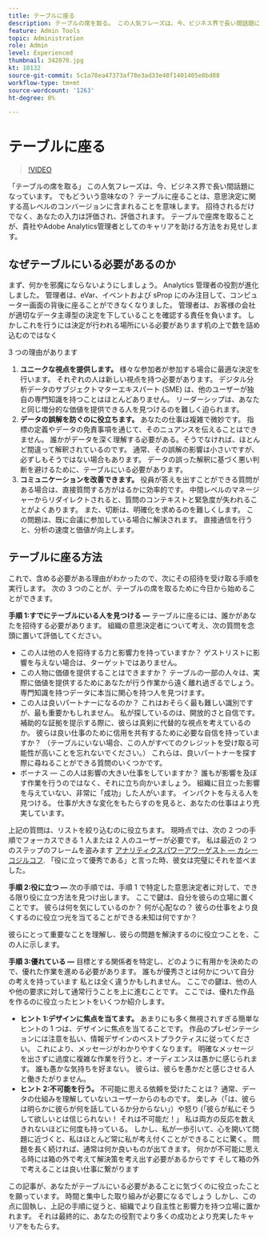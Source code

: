 ```yaml
---
title: テーブルに座る
description: テーブルの席を取る。 この人気フレーズは、今、ビジネス界で長い間話題になっています。 でもどういう意味なの？ テーブルに座ることは、意思決定に関する高レベルのコンバージョンに含まれることを意味します。 招待されるだけでなく、あなたの入力は評価され、評価されます。 テーブルで座席を取ることが、貴社やAdobe Analytics管理者としてのキャリアを助ける方法をお見せします。
feature: Admin Tools
topic: Administration
role: Admin
level: Experienced
thumbnail: 342070.jpg
kt: 10132
source-git-commit: 5c1a78ea47373af78e3ad33e48f1401405e8bd88
workflow-type: tm+mt
source-wordcount: '1263'
ht-degree: 0%

---
```



# テーブルに座る

>[!VIDEO](https://video.tv.adobe.com/v/342070/?quality=12&learn=on)

「テーブルの席を取る」 この人気フレーズは、今、ビジネス界で長い間話題になっています。 でもどういう意味なの？ テーブルに座ることは、意思決定に関する高レベルのコンバージョンに含まれることを意味します。 招待されるだけでなく、あなたの入力は評価され、評価されます。 テーブルで座席を取ることが、貴社やAdobe Analytics管理者としてのキャリアを助ける方法をお見せします。

## なぜテーブルにいる必要があるのか

まず、何かを邪魔にならないようにしましょう。 Analytics 管理者の役割が進化しました。 管理者は、eVar、イベントおよび sProp にのみ注目して、コンピューター画面の背後に座ることができなくなりました。 管理者は、お客様の会社が適切なデータ主導型の決定を下していることを確認する責任を負います。 しかしこれを行うには決定が行われる場所にいる必要があります机の上で数を詰め込むのではなく

3 つの理由があります

1. **ユニークな視点を提供します。** 様々な参加者が参加する場合に最適な決定を行います。 それぞれの人は新しい視点を持つ必要があります。 デジタル分析データのサブジェクトマターエキスパート (SME) は、他のユーザーが独自の専門知識を持つことはほとんどありません。 リーダーシップは、あなたと同じ増分的な価値を提供できる人を見つけるのを難しく迫られます。
1. **データの誤解を防ぐのに役立ちます。** あなたの仕事は複雑で微妙です。 指標の定義やデータの免責事項を通じて、そのニュアンスを伝えることはできません。 誰かがデータを深く理解する必要がある。そうでなければ、ほとんど間違って解釈されているのです。 通常、その誤解の影響は小さいですが、必ずしもそうではない場合もあります。 データの誤った解釈に基づく悪い判断を避けるために、テーブルにいる必要があります。
1. **コミュニケーションを改善できます。** 役員が答えを出すことができる質問がある場合は、直接質問する方がはるかに効率的です。 中間レベルのマネージャーからリダイレクトされると、質問のコンテキストと緊急度が失われることがよくあります。 また、切断は、明確化を求めるのを難しくします。 この問題は、既に会議に参加している場合に解決されます。 直接通信を行うと、分析の速度と価値が向上します。

## テーブルに座る方法

これで、含める必要がある理由がわかったので、次にその招待を受け取る手順を実行します。 次の 3 つのことが、テーブルの席を取るために今日から始めることができます。

**手順 1:すでにテーブルにいる人を見つける —** テーブルに座るには、誰かがあなたを招待する必要があります。 組織の意思決定者について考え、次の質問を念頭に置いて評価してください。

* この人は他の人を招待する力と影響力を持っていますか？ ゲストリストに影響を与えない場合は、ターゲットではありません。
* この人物に価値を提供することはできますか？ テーブルの一部の人々は、実際に価値を提供するためにあなたが行う作業から遠く離れ過ぎるでしょう。 専門知識を持つデータに本当に関心を持つ人を見つけます。
* この人は良いパートナーになるのか？ これはおそらく最も難しい識別ですが、最も重要かもしれません。 私が探しているのは、開放的さと自信です。 補助的な証拠を提示する際に、彼らは真剣に代替的な視点を考えているのか。 彼らは良い仕事のために信用を共有するために必要な自信を持っていますか？ （テーブルにいない場合、この人がすべてのクレジットを受け取る可能性が高いことを忘れないでください。） これらは、良いパートナーを探す際に尋ねることができる質問のいくつかです。
* ボーナス — この人は影響の大きい仕事をしていますか？ 誰もが影響を及ぼす作業を行うのではなく、それに立ち向かいましょう。 組織に目立った影響を与えていない、非常に「成功」した人がいます。 インパクトを与える人を見つける。 仕事が大きな変化をもたらすのを見ると、あなたの仕事はより充実しています。

上記の質問は、リストを絞り込むのに役立ちます。 現時点では、次の 2 つの手順でフォーカスできる 1 人または 2 人のユーザーが必要です。 私は最近の 2 つのステップのフレームを盗みます [アナリティクスパワーアワーゲスト — カシーコジルコフ](https://analyticshour.io/2021/12/14/182-making-better-decisions-and-being-useful-with-cassie-kozyrkov/). 「役に立って優秀である」と言った時、彼女は完璧にそれを並べました。

**手順 2:役に立つ —** 次の手順では、手順 1 で特定した意思決定者に対して、できる限り役に立つ方法を見つけ出します。 ここで鍵は、自分を彼らの立場に置くことです。 彼らは何を気にしているのか？ 何が心配なの？ 彼らの仕事をより良くするのに役立つ光を当てることができる未知は何ですか？

彼らにとって重要なことを理解し、彼らの問題を解決するのに役立つことを、この人に示します。

**手順 3:優れている —** 目標とする関係者を特定し、どのように有用かを決めたので、優れた作業を進める必要があります。 誰もが優秀さとは何かについて自分の考えを持っています 私とは全く違うかもしれません。 ここでの鍵は、他の人や他の要求に対して通常行うことを上に進むことです。 ここでは、優れた作品を作るのに役立ったヒントをいくつか紹介します。

* **ヒント 1:デザインに焦点を当てます。** あまりにも多く無視されすぎる簡単なヒントの 1 つは、デザインに焦点を当てることです。 作品のプレゼンテーションには注意を払い、情報デザインのベストプラクティスに従ってください。 これにより、メッセージがわかりやすくなります。 明確なメッセージを出さずに過度に複雑な作業を行うと、オーディエンスは愚かに感じられます。 誰も愚かな気持ちを好まない。 彼らは、彼らを愚かだと感じさせる人と働きたがりません。
* **ヒント 2:不可能を行う。** 不可能に思える依頼を受けたことは？ 通常、データの仕組みを理解していないユーザーからのものです。 楽しみ（「は、彼らは明らかに彼らが何を話しているか分からない」）や怒り (「彼らが私にそうして欲しいとは信じられない！ それは不可能だ！」 私は両方の反応を数えきれないほどに何度も持っている。 しかし、私が一歩引いて、心を開いて問題に近づくと、私はほとんど常に私が考え付くことができることに驚く。 問題を長く続ければ、通常は何か良いものが出てきます。 何かが不可能に思える時には箱の外で考えて解決策を考え出す必要があるからです そして箱の外で考えることは良い仕事に繋がります

この記事が、あなたがテーブルにいる必要があることに気づくのに役立ったことを願っています。 時間と集中した取り組みが必要になるでしょう しかし、この点に固執し、上記の手順に従うと、組織でより自主性と影響力を持つ立場に置かれます。 それは最終的に、あなたの役割でより多くの成功とより充実したキャリアをもたらす。
